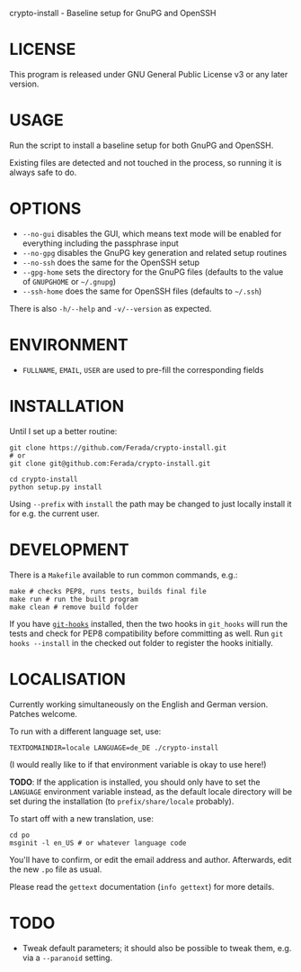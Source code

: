 crypto-install - Baseline setup for GnuPG and OpenSSH

# LICENSE

This program is released under GNU General Public License v3 or any
later version.

# USAGE

Run the script to install a baseline setup for both GnuPG and OpenSSH.

Existing files are detected and not touched in the process, so running
it is always safe to do.

# OPTIONS

- `--no-gui` disables the GUI, which means text mode will be enabled for
  everything including the passphrase input
- `--no-gpg` disables the GnuPG key generation and related setup
  routines
- `--no-ssh` does the same for the OpenSSH setup
- `--gpg-home` sets the directory for the GnuPG files (defaults to the
  value of `GNUPGHOME` or `~/.gnupg`)
- `--ssh-home` does the same for OpenSSH files (defaults to `~/.ssh`)

There is also `-h/--help` and `-v/--version` as expected.

# ENVIRONMENT

- `FULLNAME`, `EMAIL`, `USER` are used to pre-fill the corresponding
  fields

# INSTALLATION

Until I set up a better routine:

    git clone https://github.com/Ferada/crypto-install.git
    # or
    git clone git@github.com:Ferada/crypto-install.git

    cd crypto-install
    python setup.py install

Using `--prefix` with `install` the path may be changed to just locally
install it for e.g. the current user.

# DEVELOPMENT

There is a `Makefile` available to run common commands, e.g.:

    make # checks PEP8, runs tests, builds final file
    make run # run the built program
    make clean # remove build folder

If you have [`git-hooks`](https://github.com/icefox/git-hooks)
installed, then the two hooks in `git_hooks` will run the tests and
check for PEP8 compatibility before committing as well.  Run
`git hooks --install` in the checked out folder to register the hooks
initially.

# LOCALISATION

Currently working simultaneously on the English and German version.
Patches welcome.

To run with a different language set, use:

    TEXTDOMAINDIR=locale LANGUAGE=de_DE ./crypto-install

(I would really like to if that environment variable is okay to use
here!)

**TODO**: If the application is installed, you should only have to set
the `LANGUAGE` environment variable instead, as the default locale
directory will be set during the installation (to
`prefix/share/locale` probably).

To start off with a new translation, use:

    cd po
    msginit -l en_US # or whatever language code

You'll have to confirm, or edit the email address and author.
Afterwards, edit the new `.po` file as usual.

Please read the `gettext` documentation (`info gettext`) for more
details.

# TODO

- Tweak default parameters; it should also be possible to tweak them,
  e.g. via a `--paranoid` setting.
